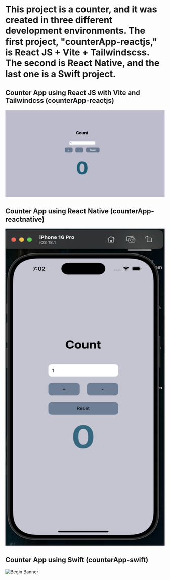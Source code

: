# This project is a counter, and it was created in three different development environments. The first project, "counterApp-reactjs," is React JS + Vite + Tailwindscss. The second is React Native, and the last one is a Swift project.

## Counter App using React JS with Vite and Tailwindcss (counterApp-reactjs)

![Begin Banner](/final.jpg)

## Counter App using React Native (counterApp-reactnative)

<!-- ![Begin Banner](/finalReactNative.jpg =100x20) -->
<img src="/finalReactNative.jpg" alt="Begin Banner" width="540" height="1000">

## Counter App using Swift (counterApp-swift)

![Begin Banner](/finalSwift.jpg)
